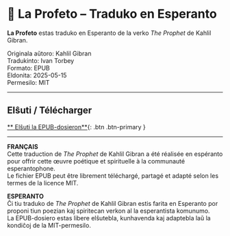 # 📖 La Profeto – Traduko en Esperanto

**La Profeto** estas traduko en Esperanto de la verko *The Prophet* de Kahlil Gibran.

Originala aŭtoro: Kahlil Gibran  
Tradukinto: Ivan Torbey  
Formato: EPUB  
Eldonita: 2025-05-15  
Permesilo: MIT

---

##  Elŝuti / Télécharger

[** Elŝuti la EPUB-dosieron**](./la-profeto.epub){: .btn .btn-primary }

---

**FRANÇAIS**  
Cette traduction de *The Prophet* de Kahlil Gibran a été réalisée en espéranto pour offrir cette œuvre poétique et spirituelle à la communauté esperantophone.  
Le fichier EPUB peut être librement téléchargé, partagé et adapté selon les termes de la licence MIT.

**ESPERANTO**  
Ĉi tiu traduko de *The Prophet* de Kahlil Gibran estis farita en Esperanto por proponi tiun poezian kaj spiritecan verkon al la esperantista komunumo.  
La EPUB-dosiero estas libere elŝutebla, kunhavenda kaj adaptebla laŭ la kondiĉoj de la MIT-permesilo.
